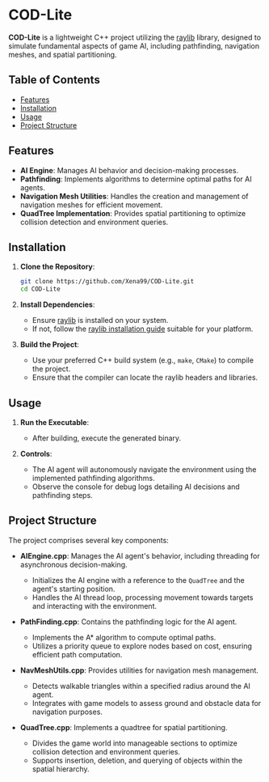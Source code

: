 # COD-Lite

**COD-Lite** is a lightweight C++ project utilizing the [raylib](https://www.raylib.com/) library, designed to simulate fundamental aspects of game AI, including pathfinding, navigation meshes, and spatial partitioning.

## Table of Contents

- [Features](#features)
- [Installation](#installation)
- [Usage](#usage)
- [Project Structure](#project-structure)

## Features

- **AI Engine**: Manages AI behavior and decision-making processes.
- **Pathfinding**: Implements algorithms to determine optimal paths for AI agents.
- **Navigation Mesh Utilities**: Handles the creation and management of navigation meshes for efficient movement.
- **QuadTree Implementation**: Provides spatial partitioning to optimize collision detection and environment queries.

## Installation

1. **Clone the Repository**:
   ```bash
   git clone https://github.com/Xena99/COD-Lite.git
   cd COD-Lite
   ```

2. **Install Dependencies**:
   - Ensure [raylib](https://www.raylib.com/) is installed on your system.
   - If not, follow the [raylib installation guide](https://github.com/raysan5/raylib#installation) suitable for your platform.

3. **Build the Project**:
   - Use your preferred C++ build system (e.g., `make`, `CMake`) to compile the project.
   - Ensure that the compiler can locate the raylib headers and libraries.

## Usage

1. **Run the Executable**:
   - After building, execute the generated binary.

2. **Controls**:
   - The AI agent will autonomously navigate the environment using the implemented pathfinding algorithms.
   - Observe the console for debug logs detailing AI decisions and pathfinding steps.

## Project Structure

The project comprises several key components:

- **AIEngine.cpp**: Manages the AI agent's behavior, including threading for asynchronous decision-making.
  - Initializes the AI engine with a reference to the `QuadTree` and the agent's starting position.
  - Handles the AI thread loop, processing movement towards targets and interacting with the environment.

- **PathFinding.cpp**: Contains the pathfinding logic for the AI agent.
  - Implements the A* algorithm to compute optimal paths.
  - Utilizes a priority queue to explore nodes based on cost, ensuring efficient path computation.

- **NavMeshUtils.cpp**: Provides utilities for navigation mesh management.
  - Detects walkable triangles within a specified radius around the AI agent.
  - Integrates with game models to assess ground and obstacle data for navigation purposes.

- **QuadTree.cpp**: Implements a quadtree for spatial partitioning.
  - Divides the game world into manageable sections to optimize collision detection and environment queries.
  - Supports insertion, deletion, and querying of objects within the spatial hierarchy.
